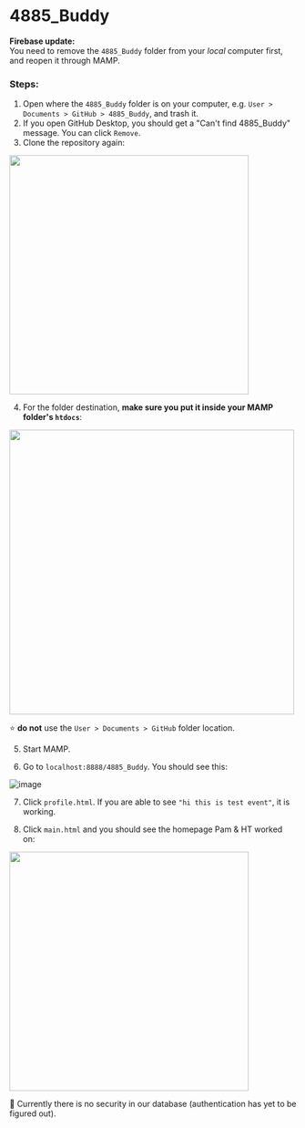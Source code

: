 # 4885_Buddy
 
**Firebase update:**  
You need to remove the `4885_Buddy` folder from your *local* computer first, and reopen it through MAMP.  

### Steps:
1. Open where the `4885_Buddy` folder is on your computer, e.g. `User > Documents > GitHub > 4885_Buddy`, and trash it.
2. If you open GitHub Desktop, you should get a "Can't find 4885_Buddy" message. You can click `Remove`.
3. Clone the repository again:  
<img src="https://user-images.githubusercontent.com/25330392/193745183-dc7e8f9a-d549-4a80-ab34-6703b35cc960.png" width="420">

4. For the folder destination, **make sure you put it inside your MAMP folder's `htdocs`**:  
<img src="https://user-images.githubusercontent.com/25330392/193745699-4cd3d419-1de0-4548-82ee-61d075fff8f9.png" width="500">  

⭐ **do not** use the `User > Documents > GitHub` folder location.

5. Start MAMP.

6. Go to `localhost:8888/4885_Buddy`. You should see this:  

![image](https://user-images.githubusercontent.com/25330392/193746250-e9d4949f-3f10-45db-9b79-fd78e87c3ca1.png)

7. Click `profile.html`. If you are able to see `"hi this is test event"`, it is working.

8. Click `main.html` and you should see the homepage Pam & HT worked on:  
<img src="https://user-images.githubusercontent.com/25330392/193746578-638558d0-f450-4fb2-bece-32f6f802ea94.png" width="420">

💬 Currently there is no security in our database (authentication has yet to be figured out).
